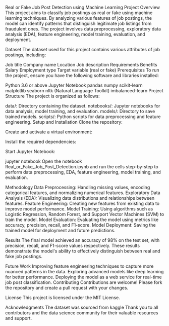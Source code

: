 Real or Fake Job Post Detection using Machine Learning
Project Overview
This project aims to classify job postings as real or fake using machine learning techniques. By analyzing various features of job postings, the model can identify patterns that distinguish legitimate job listings from fraudulent ones. The project involves data preprocessing, exploratory data analysis (EDA), feature engineering, model training, evaluation, and deployment.

Dataset
The dataset used for this project contains various attributes of job postings, including:

Job title
Company name
Location
Job description
Requirements
Benefits
Salary
Employment type
Target variable (real or fake)
Prerequisites
To run the project, ensure you have the following software and libraries installed:

Python 3.6 or above
Jupyter Notebook
pandas
numpy
scikit-learn
matplotlib
seaborn
nltk (Natural Language Toolkit)
imbalanced-learn
Project Structure
The project is organized as follows:

data/: Directory containing the dataset.
notebooks/: Jupyter notebooks for data analysis, model training, and evaluation.
models/: Directory to save trained models.
scripts/: Python scripts for data preprocessing and feature engineering.
Setup and Installation
Clone the repository:


Create and activate a virtual environment:


Install the required dependencies:


Start Jupyter Notebook:


jupyter notebook
Open the notebook Real_or_Fake_Job_Post_Detection.ipynb and run the cells step-by-step to perform data preprocessing, EDA, feature engineering, model training, and evaluation.

Methodology
Data Preprocessing: Handling missing values, encoding categorical features, and normalizing numerical features.
Exploratory Data Analysis (EDA): Visualizing data distributions and relationships between features.
Feature Engineering: Creating new features from existing data to improve model performance.
Model Training: Using algorithms such as Logistic Regression, Random Forest, and Support Vector Machines (SVM) to train the model.
Model Evaluation: Evaluating the model using metrics like accuracy, precision, recall, and F1-score.
Model Deployment: Saving the trained model for deployment and future predictions.

Results
The final model achieved an accuracy of 98% on the test set, with precision, recall, and F1-score values respectively. These results demonstrate the model's ability to effectively distinguish between real and fake job postings.

Future Work
Improving feature engineering techniques to capture more nuanced patterns in the data.
Exploring advanced models like deep learning for better performance.
Deploying the model as a web service for real-time job post classification.
Contributing
Contributions are welcome! Please fork the repository and create a pull request with your changes.

License
This project is licensed under the MIT License.

Acknowledgments
The dataset was sourced from kaggle
Thank you to all contributors and the data science community for their valuable resources and support.


